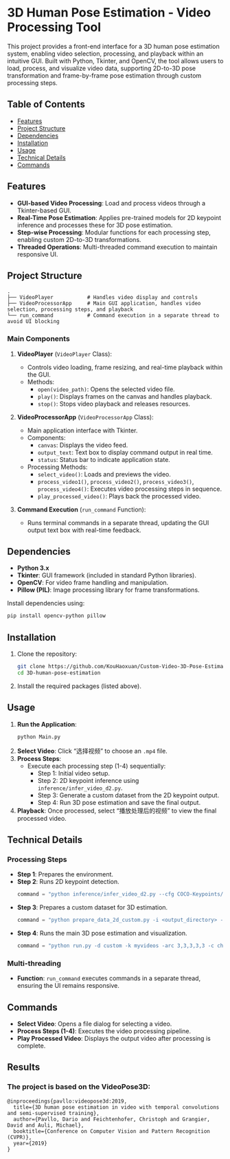 # 3D Human Pose Estimation - Video Processing Tool

This project provides a front-end interface for a 3D human pose estimation system, enabling video selection, processing, and playback within an intuitive GUI. Built with Python, Tkinter, and OpenCV, the tool allows users to load, process, and visualize video data, supporting 2D-to-3D pose transformation and frame-by-frame pose estimation through custom processing steps.

## Table of Contents
- [Features](#features)
- [Project Structure](#project-structure)
- [Dependencies](#dependencies)
- [Installation](#installation)
- [Usage](#usage)
- [Technical Details](#technical-details)
- [Commands](#commands)

## Features
- **GUI-based Video Processing**: Load and process videos through a Tkinter-based GUI.
- **Real-Time Pose Estimation**: Applies pre-trained models for 2D keypoint inference and processes these for 3D pose estimation.
- **Step-wise Processing**: Modular functions for each processing step, enabling custom 2D-to-3D transformations.
- **Threaded Operations**: Multi-threaded command execution to maintain responsive UI.

## Project Structure
```
.
├── VideoPlayer           # Handles video display and controls
├── VideoProcessorApp     # Main GUI application, handles video selection, processing steps, and playback
└── run_command           # Command execution in a separate thread to avoid UI blocking
```

### Main Components
1. **VideoPlayer** (`VideoPlayer` Class): 
   - Controls video loading, frame resizing, and real-time playback within the GUI.
   - Methods:
     - `open(video_path)`: Opens the selected video file.
     - `play()`: Displays frames on the canvas and handles playback.
     - `stop()`: Stops video playback and releases resources.

2. **VideoProcessorApp** (`VideoProcessorApp` Class):
   - Main application interface with Tkinter.
   - Components:
     - `canvas`: Displays the video feed.
     - `output_text`: Text box to display command output in real time.
     - `status`: Status bar to indicate application state.
   - Processing Methods:
     - `select_video()`: Loads and previews the video.
     - `process_video1()`, `process_video2()`, `process_video3()`, `process_video4()`: Executes video processing steps in sequence.
     - `play_processed_video()`: Plays back the processed video.

3. **Command Execution** (`run_command` Function):
   - Runs terminal commands in a separate thread, updating the GUI output text box with real-time feedback.

## Dependencies
- **Python 3.x**
- **Tkinter**: GUI framework (included in standard Python libraries).
- **OpenCV**: For video frame handling and manipulation.
- **Pillow (PIL)**: Image processing library for frame transformations.

Install dependencies using:
```bash
pip install opencv-python pillow
```

## Installation
1. Clone the repository:
   ```bash
   git clone https://github.com/KouHaoxuan/Custom-Video-3D-Pose-Estimation-Tool
   cd 3D-human-pose-estimation
   ```
2. Install the required packages (listed above).

## Usage
1. **Run the Application**:
   ```bash
   python Main.py
   ```
2. **Select Video**: Click “选择视频” to choose an `.mp4` file.
3. **Process Steps**:
   - Execute each processing step (1-4) sequentially:
     - Step 1: Initial video setup.
     - Step 2: 2D keypoint inference using `inference/infer_video_d2.py`.
     - Step 3: Generate a custom dataset from the 2D keypoint output.
     - Step 4: Run 3D pose estimation and save the final output.
4. **Playback**: Once processed, select “播放处理后的视频” to view the final processed video.

## Technical Details
### Processing Steps
- **Step 1**: Prepares the environment.
- **Step 2**: Runs 2D keypoint detection.
  ```python
  command = "python inference/infer_video_d2.py --cfg COCO-Keypoints/keypoint_rcnn_R_101_FPN_3x.yaml --output-dir <output_directory> --image-ext mp4 <input_directory>"
  ```
- **Step 3**: Prepares a custom dataset for 3D estimation.
  ```python
  command = "python prepare_data_2d_custom.py -i <output_directory> -o myvideos"
  ```
- **Step 4**: Runs the main 3D pose estimation and visualization.
  ```python
  command = "python run.py -d custom -k myvideos -arc 3,3,3,3,3 -c checkpoint --evaluate pretrained_h36m_detectron_coco.bin --render --viz-video <input_video_path> --viz-output <output_path>"
  ```

### Multi-threading
- **Function**: `run_command` executes commands in a separate thread, ensuring the UI remains responsive.

## Commands
- **Select Video**: Opens a file dialog for selecting a video.
- **Process Steps (1-4)**: Executes the video processing pipeline.
- **Play Processed Video**: Displays the output video after processing is complete.

## Results

### The project is based on the VideoPose3D:

```
@inproceedings{pavllo:videopose3d:2019,
  title={3D human pose estimation in video with temporal convolutions and semi-supervised training},
  author={Pavllo, Dario and Feichtenhofer, Christoph and Grangier, David and Auli, Michael},
  booktitle={Conference on Computer Vision and Pattern Recognition (CVPR)},
  year={2019}
}
```
